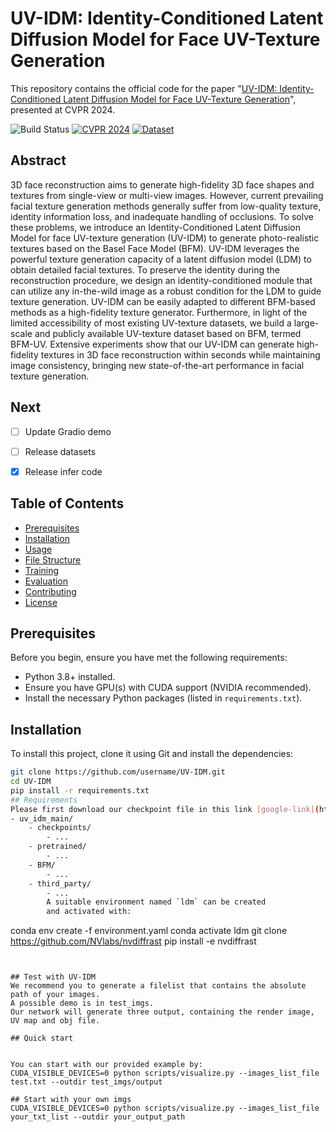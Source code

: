 # UV-IDM: Identity-Conditioned Latent Diffusion Model for Face UV-Texture Generation

This repository contains the official code for the paper "[UV-IDM: Identity-Conditioned Latent Diffusion Model for Face UV-Texture Generation](https://link.to.paper)", presented at CVPR 2024.

![Build Status](https://img.shields.io/badge/build-passing-brightgreen.svg)
[![CVPR 2024](https://img.shields.io/badge/CVPR-2024-red.svg)](https://openaccess.thecvf.com/content/CVPR2024/papers/Li_UV-IDM_Identity-Conditioned_Latent_Diffusion_Model_for_Face_UV-Texture_Generation_CVPR_2024_paper.pdf)
[![Dataset](https://img.shields.io/badge/Dataset-Coming_Soon-lightgrey.svg)](#)



## Abstract

3D face reconstruction aims to generate high-fidelity 3D face shapes and textures from single-view or multi-view images. However, current prevailing facial texture generation methods generally suffer from low-quality texture, identity information loss, and inadequate handling of occlusions. To solve these problems, we introduce an Identity-Conditioned Latent Diffusion Model for face UV-texture generation (UV-IDM) to generate photo-realistic textures based on the Basel Face Model (BFM). UV-IDM leverages the powerful texture generation capacity of a latent diffusion model (LDM) to obtain detailed facial textures. To preserve the identity during the reconstruction procedure, we design an identity-conditioned module that can utilize any in-the-wild image as a robust condition for the LDM to guide texture generation. UV-IDM can be easily adapted to different BFM-based methods as a high-fidelity texture generator. Furthermore, in light of the limited accessibility of most existing UV-texture datasets, we build a large-scale and publicly available UV-texture dataset based on BFM, termed BFM-UV. Extensive experiments show that our UV-IDM can generate high-fidelity textures in 3D face reconstruction within seconds while maintaining image consistency, bringing new state-of-the-art performance in facial texture generation.



## Next

- [ ] Update Gradio demo
- [ ] Release datasets
- [x] Release infer code


## Table of Contents
- [Prerequisites](#prerequisites)
- [Installation](#installation)
- [Usage](#usage)
- [File Structure](#file-structure)
- [Training](#training)
- [Evaluation](#evaluation)
- [Contributing](#contributing)
- [License](#license)

## Prerequisites

Before you begin, ensure you have met the following requirements:
* Python 3.8+ installed.
* Ensure you have GPU(s) with CUDA support (NVIDIA recommended).
* Install the necessary Python packages (listed in `requirements.txt`).

## Installation

To install this project, clone it using Git and install the dependencies:

```bash
git clone https://github.com/username/UV-IDM.git
cd UV-IDM
pip install -r requirements.txt
## Requirements
Please first download our checkpoint file in this link [google-link](https://drive.google.com/drive/folders/1ZgKWL_7aFnSUiCZTt6YVCT3oSxwBwTEn?usp=sharing), and place them in the folder.
- uv_idm_main/
    - checkpoints/
        - ...
    - pretrained/
        - ...
    - BFM/
        - ...
    - third_party/
        - ...
        A suitable environment named `ldm` can be created
        and activated with:

```
conda env create -f environment.yaml
conda activate ldm
git clone https://github.com/NVlabs/nvdiffrast
pip install -e nvdiffrast
```


## Test with UV-IDM
We recommend you to generate a filelist that contains the absolute path of your images.
A possible demo is in test_imgs.
Our network will generate three output, containing the render image, UV map and obj file.

## Quick start


You can start with our provided example by:
CUDA_VISIBLE_DEVICES=0 python scripts/visualize.py --images_list_file test.txt --outdir test_imgs/output

## Start with your own imgs
CUDA_VISIBLE_DEVICES=0 python scripts/visualize.py --images_list_file your_txt_list --outdir your_output_path



